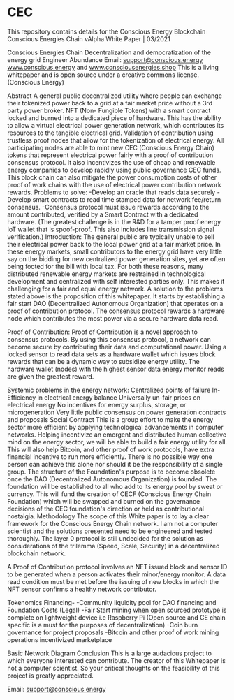 # CEC
This repository contains details for the Conscious Energy Blockchain
Conscious Energies Chain vAlpha White Paper | 03/2021


Conscious Energies Chain Decentralization and democratization of the energy grid
Engineer Abundance
Email: support@conscious.energy
www.conscious.energy and www.consciousenergies.shop
This is a living whitepaper and is open source under a creative commons license. (Conscious Energy)



Abstract
A  general public decentralized utility where people can exchange their tokenized power back to a grid at a fair market price without a 3rd party power broker. NFT (Non- Fungible Tokens) with a smart contract locked and burned  into a dedicated piece of hardware. This has the ability to allow a virtual electrical power generation network, which contributes its resources to the tangible electrical grid. Validation of contribution using trustless proof nodes that allow for the tokenization of electrical energy. All participating nodes are able to mint new CEC (Conscious Energy Chain) tokens that represent electrical power fairly with a proof of contribution consensus protocol. It also incentivizes the use of cheap and renewable energy companies to develop rapidly using public governance CEC funds. This block chain can also mitigate the power consumption costs of other proof of work chains with the use of electrical power contribution network rewards. 
Problems to solve: 
-Develop an oracle that reads data securely
-Develop smart contracts to read time stamped data for network fee/return consensus. 
-Consensus protocol must issue rewards according to the amount contributed, verified by a Smart Contract with a dedicated hardware. 
(The greatest challenge is in the R&D for a  tamper proof energy IoT wallet that is spoof-proof. This also includes line transmission signal verification.)
Introduction:
The general public are typically unable to sell their electrical power back to the local power grid at a fair market price. In these energy markets, small contributors to the energy grid have very little say on the bidding for new centralized power generation sites, yet are often being footed for the bill with local tax. For both these reasons, many distributed renewable energy markets are restrained in technological development and centralized with self interested parties only.
  This makes it challenging for a fair and equal energy network. 
A solution to the problems stated above is the proposition of this whitepaper. It starts by establishing a fair start DAO (Decentralized Autonomous Organization) that operates on a proof of contribution protocol. The consensus protocol rewards a hardware node which contributes the most power via a secure hardware data read. 



Proof of Contribution:
Proof of Contribution is a novel approach to consensus protocols. By using this consensus protocol, a network can become secure by contributing their data and computational power. Using a locked sensor to read data sets as a hardware wallet which issues block rewards that can be a dynamic way to subsidize energy utility.  The hardware wallet (nodes) with the highest sensor data energy monitor reads are given the greatest reward.

Systemic problems in the energy network:
Centralized points of failure
In-Efficiency in electrical energy balance
Universally un-fair prices on electrical energy
No incentives for energy surplus, storage, or microgeneration
Very little public consensus on power generation contracts and proposals
Social Contract
This is a group effort to make the energy sector more efficient by applying technological advancements in computer networks. Helping incentivize an emergent and distributed human collective mind on the energy sector, we will be able to build a fair energy utility for all. This will also help Bitcoin, and other proof of work protocols, have extra financial incentive to run more efficiently. There is no possible way one person can achieve this alone nor should it be the responsibility of a single group. The structure of the Foundation's purpose is to become obsolete once the DAO (Decentralized Autonomous Organization) is founded.   The foundation will be established to all who add to its energy pool by sweat or currency. This will fund the creation of CECF (Conscious Energy Chain Foundation) which will be swapped and burned on the governance decisions of the CEC foundation's direction or held as contributional nostalgia. 
Methodology
The scope of this White paper is to lay a clear framework for the Conscious Energy Chain network. I am not a computer scientist and the solutions presented need to be engineered and tested thoroughly. The layer 0 protocol is still undecided for the solution as considerations of the trilemma (Speed, Scale, Security) in a decentralized blockchain network. 

A Proof of Contribution protocol involves an NFT issued block and sensor ID to be generated when a person activates their minor/energy monitor. A data read condition must be met before the issuing of new blocks in which the NFT sensor confirms a healthy network contributor. 




Tokenomics
Financing-
-Community liquidity pool for DAO financing and Foundation Costs (Legal)
-Fair Start mining when open sourced prototype is complete on lightweight device i.e Raspberry Pi 
(Open source and CE chain specific is a must for the purposes of decentralization)
-Coin burn governance for project proposals
-Bitcoin and other proof of work mining operations incentivized marketplace




Basic Network Diagram
Conclusion
This is a large audacious project to which everyone interested can contribute. The creator of this Whitepaper is not a computer scientist. So your critical thoughts on the feasibility of this project is greatly appreciated. 

Email: support@conscious.energy



